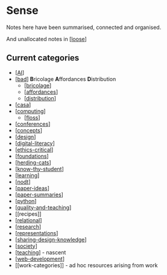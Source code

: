 # Sense

Notes here have been summarised, connected and organised.

And unallocated notes in [[loose]]


## Current categories

- [[AI]]
- [[bad]] **B**ricolage **A**ffordances **D**istribution
  - [[bricolage]]
  - [[affordances]]
  - [[distribution]]
- [[casa]]
- [[computing]]
  - [[floss]]
- [[conferences]]
- [[concepts]]
- [[design]]
- [[digital-literacy]]
- [[ethics-critical]]
- [[foundations]]
- [[herding-cats]]
- [[know-thy-student]]
- [[learning]]
- [[nodt]]
- [[paper-ideas]]
- [[paper-summaries]]
- [[python]]
- [[quality-and-teaching]]
- [[recipes]]
- [[relational]]
- [[research]]
- [[representations]]
- [[sharing-design-knowledge]]
- [[society]]
- [[teaching]] - nascent
- [[web-development]]
- [[work-categories]] - ad hoc resources arising from work


[//begin]: # "Autogenerated link references for markdown compatibility"
[loose]: loose "Loose notes"
[AI]: AI/AI "AI"
[bad]: CASA/bad "BAD - Bricolage Affordances Distribution"
[bricolage]: Bricolage/bricolage "Bricolage"
[affordances]: affordances "Affordances"
[distribution]: Distribution/distribution "Distribution"
[casa]: CASA/casa "Contextually Appropriate Scaffolding Assemblages (CASA)"
[computing]: computing/computing "Computing"
[floss]: computing/floss "FLOSS and FOSS"
[conferences]: Conferences/conferences "Conferences"
[concepts]: concepts/concepts "Concepts"
[design]: Design/design "Design"
[digital-literacy]: digital-literacy "Digital Literacy"
[ethics-critical]: ethics-critical/ethics-critical "Ethical and Critical considerations"
[foundations]: principles/foundations "Foundations"
[herding-cats]: herding-cats "Herding Cats"
[know-thy-student]: know-thy-student "Know thy student"
[learning]: Learning/learning "Learning"
[nodt]: nodt/nodt "Nature of Digital Technology"
[paper-ideas]: paper-ideas "Paper Ideas"
[paper-summaries]: paper-summaries "Paper Summaries"
[python]: python "Python"
[quality-and-teaching]: quality-and-teaching "Quality and teaching"
[relational]: relational/relational "Relational"
[research]: research "Research"
[representations]: Representations/representations "Representations"
[sharing-design-knowledge]: sharing-design-knowledge "Sharing design knowledge"
[society]: Society/society "Society"
[teaching]: Teaching/teaching "Teaching"
[web-development]: web-development "Web development"
[//end]: # "Autogenerated link references"